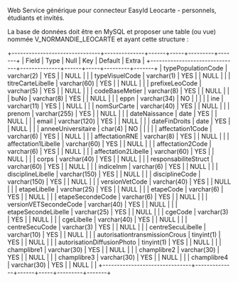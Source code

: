Web Service générique pour connecteur EasyId Leocarte - personnels, étudiants et invités.

La base de données doit être en MySQL et proposer une table (ou vue) nommée V_NORMANDIE_LEOCARTE et ayant cette structure : 

+-------------------------------+--------------+------+-----+---------+-------+
| Field                         | Type         | Null | Key | Default | Extra |
+-------------------------------+--------------+------+-----+---------+-------+
| typePopulationCode            | varchar(2)   | YES  |     | NULL    |       |
| typeVisuelCode                | varchar(1)   | YES  |     | NULL    |       |
| titreCarteLibelle             | varchar(60)  | YES  |     | NULL    |       |
| prefixeLeoCode                | varchar(5)   | YES  |     | NULL    |       |
| codeBaseMetier                | varchar(8)   | YES  |     | NULL    |       |
| buNo                          | varchar(8)   | YES  |     | NULL    |       |
| eppn                          | varchar(34)  | NO   |     |         |       |
| ine                           | varchar(11)  | YES  |     | NULL    |       |
| nomSurCarte                   | varchar(40)  | YES  |     | NULL    |       |
| prenom                        | varchar(255) | YES  |     | NULL    |       |
| dateNaissance                 | date         | YES  |     | NULL    |       |
| email                         | varchar(120) | YES  |     | NULL    |       |
| dateFinDroits                 | date         | YES  |     | NULL    |       |
| anneeUniversitaire            | char(4)      | NO   |     |         |       |
| affectation1Code              | varchar(6)   | YES  |     | NULL    |       |
| affectationRNE                | varchar(8)   | YES  |     | NULL    |       |
| affectation1Libelle           | varchar(60)  | YES  |     | NULL    |       |
| affectation2Code              | varchar(6)   | YES  |     | NULL    |       |
| affectation2Libelle           | varchar(60)  | YES  |     | NULL    |       |
| corps                         | varchar(40)  | YES  |     | NULL    |       |
| responsabiliteStruct          | varchar(60)  | YES  |     | NULL    |       |
| indiceInm                     | varchar(6)   | YES  |     | NULL    |       |
| disciplineLibelle             | varchar(150) | YES  |     | NULL    |       |
| disciplineCode                | varchar(150) | YES  |     | NULL    |       |
| versionVetCode                | varchar(40)  | YES  |     | NULL    |       |
| etapeLibelle                  | varchar(25)  | YES  |     | NULL    |       |
| etapeCode                     | varchar(6)   | YES  |     | NULL    |       |
| etapeSecondeCode              | varchar(6)   | YES  |     | NULL    |       |
| versionVETSecondeCode         | varchar(40)  | YES  |     | NULL    |       |
| etapeSecondeLibelle           | varchar(25)  | YES  |     | NULL    |       |
| cgeCode                       | varchar(3)   | YES  |     | NULL    |       |
| cgeLibelle                    | varchar(40)  | YES  |     | NULL    |       |
| centreSecuCode                | varchar(3)   | YES  |     | NULL    |       |
| centreSecuLibelle             | varchar(10)  | YES  |     | NULL    |       |
| autorisationtransmissionCrous | tinyint(1)   | YES  |     | NULL    |       |
| autorisationDiffusionPhoto    | tinyint(1)   | YES  |     | NULL    |       |
| champlibre1                   | varchar(30)  | YES  |     | NULL    |       |
| champlibre2                   | varchar(30)  | YES  |     | NULL    |       |
| champlibre3                   | varchar(30)  | YES  |     | NULL    |       |
| champlibre4                   | varchar(30)  | YES  |     | NULL    |       |
+-------------------------------+--------------+------+-----+---------+-------+
